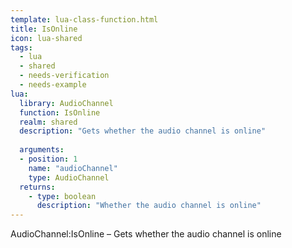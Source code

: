 ```yaml
---
template: lua-class-function.html
title: IsOnline
icon: lua-shared
tags:
  - lua
  - shared
  - needs-verification
  - needs-example
lua:
  library: AudioChannel
  function: IsOnline
  realm: shared
  description: "Gets whether the audio channel is online"
  
  arguments:
  - position: 1
    name: "audioChannel"
    type: AudioChannel
  returns:
    - type: boolean
      description: "Whether the audio channel is online"
---
```


<div class="lua__search__keywords">
AudioChannel:IsOnline &#x2013; Gets whether the audio channel is online
</div>
